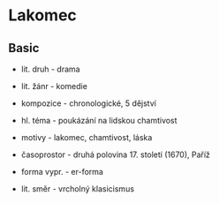 # Lakomec

## Basic

- lit. druh - drama
- lit. žánr - komedie
- kompozice - chronologické, 5 dějství
- hl. téma - poukázání na lidskou chamtivost
- motivy - lakomec, chamtivost, láska
- časoprostor - druhá polovina 17. století (1670), Paříž
- forma vypr. - er-forma

- lit. směr - vrcholný klasicismus